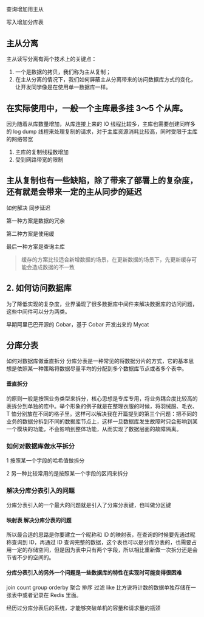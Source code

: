 
##

查询增加用主从

写入增加分库表

## 主从分离

主从读写分离有两个技术上的关键点：

1. 一个是数据的拷贝，我们称为主从复制；
2. 在主从分离的情况下，我们如何屏蔽主从分离带来的访问数据库方式的变化，让开发同学像是在使用单一数据库一样。

## 在实际使用中，一般一个主库最多挂 3～5 个从库。
因为随着从库数量增加，从库连接上来的 IO 线程比较多，主库也需要创建同样多的 log dump 线程来处理复制的请求，对于主库资源消耗比较高，同时受限于主库的网络带宽
1. 主库的复制线程数增加
2. 受到网路带宽的限制


## 主从复制也有一些缺陷，除了带来了部署上的复杂度，还有就是会带来一定的主从同步的延迟
 如何解决 同步延迟

 第一种方案是数据的冗余

 第二种方案是使用缓

 最后一种方案是查询主库



> 缓存的方案比较适合新增数据的场景，在更新数据的场景下，先更新缓存可能会造成数据的不一致


## 2. 如何访问数据库

为了降低实现的复杂度，业界涌现了很多数据库中间件来解决数据库的访问问题，这些中间件可以分为两类。

早期阿里巴巴开源的 Cobar，基于 Cobar 开发出来的 Mycat


## 分库分表

如何对数据库做垂直拆分
分库分表是一种常见的将数据分片的方式，它的基本思想是依照某一种策略将数据尽量平均的分配到多个数据库节点或者多个表中。

#### 垂直拆分

的原则一般是按照业务类型来拆分，核心思想是专库专用，将业务耦合度比较高的表拆分到单独的库中。举个形象的例子就是在整理衣服的时候，将羽绒服、毛衣、T 恤分别放在不同的格子里。这样可以解决我在开篇提到的第三个问题：把不同的业务的数据分拆到不同的数据库节点上，这样一旦数据库发生故障时只会影响到某一个模块的功能，不会影响到整体功能，从而实现了数据层面的故障隔离。


### 如何对数据库做水平拆分

1 按照某一个字段的哈希值做拆分

2 另一种比较常用的是按照某一个字段的区间来拆分



###  解决分库分表引入的问题

分库分表引入的一个最大的问题就是引入了分库分表键，也叫做分区键

#### 映射表 解决分库分表的问题
所以最合适的思路是你要建立一个昵称和 ID 的映射表，在查询的时候要先通过昵称查询到 ID，再通过 ID 查询完整的数据，这个表也可以是分库分表的，也需要占用一定的存储空间，但是因为表中只有两个字段，所以相比重新做一次拆分还是会节省不少的空间的。

#### 分库分表引入的另外一个问题是一些数据库的特性在实现时可能变得很困难
join count group orderby  聚合 排序 过滤 like 
比方说将计数的数据单独存储在一张表中或者记录在 Redis 里面。

经历过分库分表后的系统，才能够突破单机的容量和请求量的瓶颈


